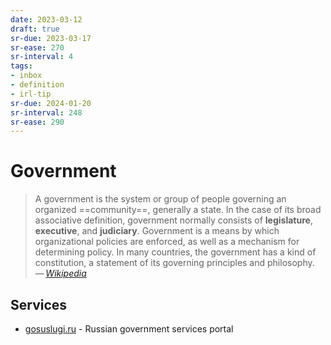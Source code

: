 ```yaml
---
date: 2023-03-12
draft: true
sr-due: 2023-03-17
sr-ease: 270
sr-interval: 4
tags:
- inbox
- definition
- irl-tip
sr-due: 2024-01-20
sr-interval: 248
sr-ease: 290
---
```


# Government

> A government is the system or group of people governing an organized
> ==community==, generally a state. In the case of its broad associative
> definition, government normally consists of **legislature**, **executive**,
> and **judiciary**. Government is a means by which organizational policies are
> enforced, as well as a mechanism for determining policy. In many countries,
> the government has a kind of constitution, a statement of its governing
> principles and philosophy.\
> —&thinsp;<cite>[Wikipedia](https://en.wikipedia.org/wiki/Government)</cite>

## Services

- [gosuslugi.ru](https://www.gosuslugi.ru/) - Russian government services portal

